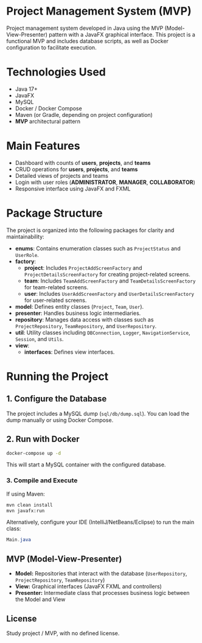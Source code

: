# Project Management System (MVP)

Project management system developed in Java using the MVP (Model-View-Presenter) pattern with a JavaFX graphical interface. This project is a functional MVP and includes database scripts, as well as Docker configuration to facilitate execution.

# Technologies Used

* Java 17+
* JavaFX
* MySQL
* Docker / Docker Compose
* Maven (or Gradle, depending on project configuration)
* **MVP** architectural pattern

# Main Features

* Dashboard with counts of **users**, **projects**, and **teams**
* CRUD operations for **users**, **projects**, and **teams**
* Detailed views of projects and teams
* Login with user roles (**ADMINISTRATOR**, **MANAGER**, **COLLABORATOR**)
* Responsive interface using JavaFX and FXML

# Package Structure

The project is organized into the following packages for clarity and maintainability:

* **enums**: Contains enumeration classes such as `ProjectStatus` and `UserRole`.
* **factory**:
  - **project**: Includes `ProjectAddScreenFactory` and `ProjectDetailsScreenFactory` for creating project-related screens.
  - **team**: Includes `TeamAddScreenFactory` and `TeamDetailsScreenFactory` for team-related screens.
  - **user**: Includes `UserAddScreenFactory` and `UserDetailsScreenFactory` for user-related screens.
* **model**: Defines entity classes (`Project`, `Team`, `User`).
* **presenter**: Handles business logic intermediaries.
* **repository**: Manages data access with classes such as `ProjectRepository`, `TeamRepository`, and `UserRepository`.
* **util**: Utility classes including `DBConnection`, `Logger`, `NavigationService`, `Session`, and `Utils`.
* **view**:
  - **interfaces**: Defines view interfaces.

# Running the Project

## 1. Configure the Database

The project includes a MySQL dump (`sql/db/dump.sql`). You can load the dump manually or using Docker Compose.

## 2. Run with Docker

```bash
docker-compose up -d
```

This will start a MySQL container with the configured database.

### 3. Compile and Execute

If using Maven:

```bash
mvn clean install
mvn javafx:run
```

Alternatively, configure your IDE (IntelliJ/NetBeans/Eclipse) to run the main class:

```java
Main.java
```

## MVP (Model-View-Presenter)

* **Model:** Repositories that interact with the database (`UserRepository`, `ProjectRepository`, `TeamRepository`)
* **View:** Graphical interfaces (JavaFX FXML and controllers)
* **Presenter:** Intermediate class that processes business logic between the Model and View

## License

Study project / MVP, with no defined license.
